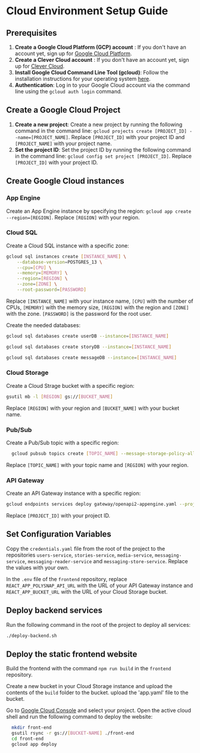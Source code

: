 
# Cloud Environment Setup Guide
## Prerequisites

1. **Create a Google Cloud Platform (GCP) account** :  If you don't have an account yet, sign up for [Google Cloud Platform](https://cloud.google.com/?hl=fr).
2. **Create a Clever Cloud account** : If you don't have an account yet, sign up for [Clever Cloud](https://www.clever-cloud.com).  
3. **Install Google Cloud Command Line Tool (gcloud)**: Follow the installation instructions for your operating system [here](https://cloud.google.com/sdk/docs/install?hl=fr).
4. **Authentication**: Log in to your Google Cloud account via the command line using the `gcloud auth login` command.

## Create a Google Cloud Project
1. **Create a new project**: Create a new project by running the following command in the command line: `gcloud projects create [PROJECT_ID] --name=[PROJECT_NAME]`. Replace `[PROJECT_ID]` with your project ID and `[PROJECT_NAME]` with your project name.
2. **Set the project ID**: Set the project ID by running the following command in the command line: `gcloud config set project [PROJECT_ID]`. Replace `[PROJECT_ID]` with your project ID.

## Create Google Cloud instances

### App Engine
Create an App Engine instance by specifying the region: `gcloud app create --region=[REGION]`. Replace `[REGION]` with your region.

### Cloud SQL

Create a Cloud SQL instance with a specific zone:

```bash
gcloud sql instances create [INSTANCE_NAME] \
    --database-version=POSTGRES_13 \
    --cpu=[CPU] \
    --memory=[MEMORY] \
    --region=[REGION] \
    --zone=[ZONE] \
    --root-password=[PASSWORD]
```
Replace `[INSTANCE_NAME]` with your instance name, `[CPU]` with the number of CPUs, `[MEMORY]` with the memory size, `[REGION]` with the region and `[ZONE]` with the zone. `[PASSWORD]` is the password for the root user.
 
Create the needed databases:

```bash
gcloud sql databases create userDB --instance=[INSTANCE_NAME]
```
```bash
gcloud sql databases create storyDB --instance=[INSTANCE_NAME]
```
```bash
gcloud sql databases create messageDB --instance=[INSTANCE_NAME]
```

### Cloud Storage

Create a Cloud Strage bucket with a specific region:

```bash
gsutil mb -l [REGION] gs://[BUCKET_NAME]
```

Replace `[REGION]` with your region and `[BUCKET_NAME]` with your bucket name.

### Pub/Sub

Create a Pub/Sub topic with a specific region:

```bash
  gcloud pubsub topics create [TOPIC_NAME] --message-storage-policy-allowed-regions=[REGION]
```

Replace `[TOPIC_NAME]` with your topic name and `[REGION]` with your region.

### API Gateway

Create an API Gateway instance with a specific region:

```bash
gcloud endpoints services deploy gateway/openapi2-appengine.yaml --project=[PROJECT_ID]
```

Replace `[PROJECT_ID]` with your project ID.

## Set Configuration Variables

Copy the `credentials.yaml` file from the root of the project to the repositories `users-service`, `stories-service`, `media-service`, `messaging-service`, `messaging-reader-service` and `messaging-store-service`.
Replace the values with your own.

In the `.env` file of the `frontend` repository, replace `REACT_APP_POLYSNAP_API_URL` with the URL of your API Gateway instance and `REACT_APP_BUCKET_URL` with the URL of your Cloud Storage bucket.

## Deploy backend services

Run the following command in the root of the project to deploy all services:

```bash
./deploy-backend.sh
```

## Deploy the static frontend website

Build the frontend with the command `npm run build` in the `frontend` repository.

Create a new bucket in your Cloud Storage instance and upload the contents of the `build` folder to the bucket.
upload the 'app.yaml' file to the bucket.

Go to [Google Cloud Console](https://console.cloud.google.com) and select your project. 
Open the active cloud shell and run the following command to deploy the website:

```bash
  mkdir front-end
  gsutil rsync -r gs://[BUCKET-NAME] ./front-end
  cd front-end
  gcloud app deploy
```